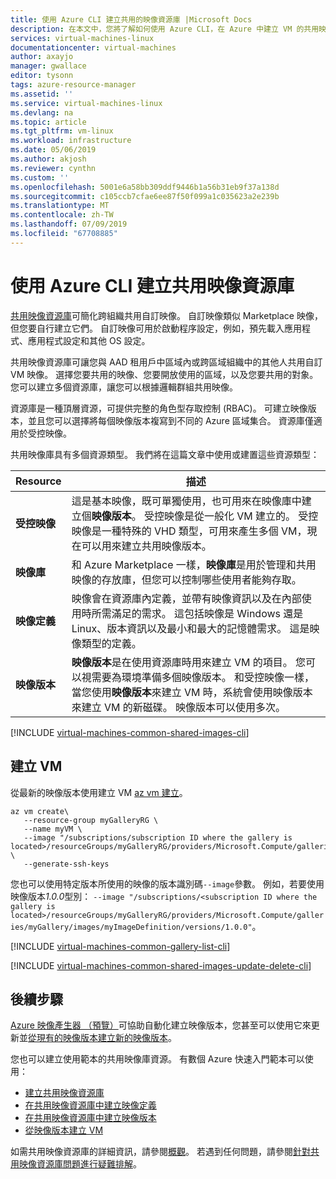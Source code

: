 ```yaml
---
title: 使用 Azure CLI 建立共用的映像資源庫 |Microsoft Docs
description: 在本文中，您將了解如何使用 Azure CLI，在 Azure 中建立 VM 的共用映像。
services: virtual-machines-linux
documentationcenter: virtual-machines
author: axayjo
manager: gwallace
editor: tysonn
tags: azure-resource-manager
ms.assetid: ''
ms.service: virtual-machines-linux
ms.devlang: na
ms.topic: article
ms.tgt_pltfrm: vm-linux
ms.workload: infrastructure
ms.date: 05/06/2019
ms.author: akjosh
ms.reviewer: cynthn
ms.custom: ''
ms.openlocfilehash: 5001e6a58bb309ddf9446b1a56b31eb9f37a138d
ms.sourcegitcommit: c105ccb7cfae6ee87f50f099a1c035623a2e239b
ms.translationtype: MT
ms.contentlocale: zh-TW
ms.lasthandoff: 07/09/2019
ms.locfileid: "67708885"
---
```

# <a name="create-a-shared-image-gallery-with-the-azure-cli"></a>使用 Azure CLI 建立共用映像資源庫

[共用映像資源庫](shared-image-galleries.md)可簡化跨組織共用自訂映像。 自訂映像類似 Marketplace 映像，但您要自行建立它們。 自訂映像可用於啟動程序設定，例如，預先載入應用程式、應用程式設定和其他 OS 設定。 

共用映像資源庫可讓您與 AAD 租用戶中區域內或跨區域組織中的其他人共用自訂 VM 映像。 選擇您要共用的映像、您要開放使用的區域，以及您要共用的對象。 您可以建立多個資源庫，讓您可以根據邏輯群組共用映像。 

資源庫是一種頂層資源，可提供完整的角色型存取控制 (RBAC)。 可建立映像版本，並且您可以選擇將每個映像版本複寫到不同的 Azure 區域集合。 資源庫僅適用於受控映像。

共用映像庫具有多個資源類型。 我們將在這篇文章中使用或建置這些資源類型：

| Resource | 描述|
|----------|------------|
| **受控映像** | 這是基本映像，既可單獨使用，也可用來在映像庫中建立個**映像版本**。 受控映像是從一般化 VM 建立的。 受控映像是一種特殊的 VHD 類型，可用來產生多個 VM，現在可以用來建立共用映像版本。 |
| **映像庫** | 和 Azure Marketplace 一樣，**映像庫**是用於管理和共用映像的存放庫，但您可以控制哪些使用者能夠存取。 |
| **映像定義** | 映像會在資源庫內定義，並帶有映像資訊以及在內部使用時所需滿足的需求。 這包括映像是 Windows 還是 Linux、版本資訊以及最小和最大的記憶體需求。 這是映像類型的定義。 |
| **映像版本** | **映像版本**是在使用資源庫時用來建立 VM 的項目。 您可以視需要為環境準備多個映像版本。 和受控映像一樣，當您使用**映像版本**來建立 VM 時，系統會使用映像版本來建立 VM 的新磁碟。 映像版本可以使用多次。 |



[!INCLUDE [virtual-machines-common-shared-images-cli](../../../includes/virtual-machines-common-shared-images-cli.md)]

## <a name="create-a-vm"></a>建立 VM

從最新的映像版本使用建立 VM [az vm 建立](/cli/azure/vm#az-vm-create)。

```azurecli-interactive 
az vm create\
   --resource-group myGalleryRG \
   --name myVM \
   --image "/subscriptions/subscription ID where the gallery is located>/resourceGroups/myGalleryRG/providers/Microsoft.Compute/galleries/myGallery/images/myImageDefinition" \
   --generate-ssh-keys
```

您也可以使用特定版本所使用的映像的版本識別碼`--image`參數。 例如，若要使用映像版本*1.0.0*型別： `--image "/subscriptions/<subscription ID where the gallery is located>/resourceGroups/myGalleryRG/providers/Microsoft.Compute/galleries/myGallery/images/myImageDefinition/versions/1.0.0"`。

[!INCLUDE [virtual-machines-common-gallery-list-cli](../../../includes/virtual-machines-common-gallery-list-cli.md)]

[!INCLUDE [virtual-machines-common-shared-images-update-delete-cli](../../../includes/virtual-machines-common-shared-images-update-delete-cli.md)]

## <a name="next-steps"></a>後續步驟
[Azure 映像產生器 （預覽）](image-builder-overview.md)可協助自動化建立映像版本，您甚至可以使用它來更新並[從現有的映像版本建立新的映像版本](image-builder-gallery-update-image-version.md)。 

您也可以建立使用範本的共用映像庫資源。 有數個 Azure 快速入門範本可以使用： 

- [建立共用映像資源庫](https://azure.microsoft.com/resources/templates/101-sig-create/)
- [在共用映像資源庫中建立映像定義](https://azure.microsoft.com/resources/templates/101-sig-image-definition-create/)
- [在共用映像資源庫中建立映像版本](https://azure.microsoft.com/resources/templates/101-sig-image-version-create/)
- [從映像版本建立 VM](https://azure.microsoft.com/resources/templates/101-vm-from-sig/)

如需共用映像資源庫的詳細資訊，請參閱[概觀](shared-image-galleries.md)。 若遇到任何問題，請參閱[針對共用映像資源庫問題進行疑難排解](troubleshooting-shared-images.md)。

